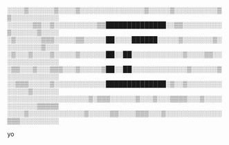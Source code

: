 ░░░░▒░░░░░░▒░░░░▒░░░░░░░░░░░░░░░▒░░░░░▒░░░░░░░░░░▒▒░░░░░░░░░░░
░░░░░░▒▒░░▒░░░░░░░░░░▒▒██████████████░░▒▒░░░░░░░░░▒░░░░░░▒░░░░
░▒░░░░░░▒▒▒░░░░░▒▒░░░░░██░░░░██████░░░░░▒░░░░░░░▒░░░░░░░░░▒░░░
░▒░░░▒░░░░▒░░░░░▒░░░░░░██░░██░░░░░░░░░░░░▒░░░░▒▒░░░░░░░░░░░░░░
░▒▒░░░▒░░░▒▒▒░░░▒░░░░░▒██░░██░░░░░░░░░░░░░▒░░░░░░▒░░░░░░░░░░░░
░░▒▒▒░░░░░▒░░░░░░░░░░░░██████████████░▒░░▒░░░░░░░░░░░░░▒░░░░░░
░░░░░░░░░░░░░░░░░░░▒░▒▒▒░░░░░░▒░░░▒░░░▒▒▒▒░░░▒░░░░░░░░░░░▒▒▒▒▒
░░░░▒░░░░░░░░░░░░░▒░░░░░▒▒░░░░▒▒▒░░░▒░░░░░░░░░░░░░▒▒▒░░░░░░░░░

yo
                      
            


